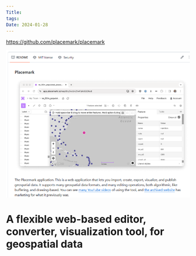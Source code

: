 ```yaml
---
Title: 
tags: 
Date: 2024-01-28
---
```

https://github.com/placemark/placemark

![](../_asset/Pasted%20image%2020240131144923.png)

# A flexible web-based editor, converter, visualization tool, for geospatial data